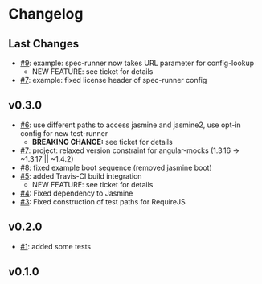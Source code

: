 # Changelog

## Last Changes

- [#9](https://github.com/LaxarJS/laxar/issues/9): example: spec-runner now takes URL parameter for config-lookup
    + NEW FEATURE: see ticket for details
- [#7](https://github.com/LaxarJS/laxar/issues/7): example: fixed license header of spec-runner config


## v0.3.0

- [#6](https://github.com/LaxarJS/laxar/issues/6): use different paths to access jasmine and jasmine2, use opt-in config for new test-runner
    + **BREAKING CHANGE:** see ticket for details
- [#7](https://github.com/LaxarJS/laxar/issues/7): project: relaxed version constraint for angular-mocks (1.3.16 -> ~1.3.17 || ~1.4.2)
- [#8](https://github.com/LaxarJS/laxar/issues/8): fixed example boot sequence (removed jasmine boot)
- [#5](https://github.com/LaxarJS/laxar/issues/5): added Travis-CI build integration
    + NEW FEATURE: see ticket for details
- [#4](https://github.com/LaxarJS/laxar-testing/issues/4): Fixed dependency to Jasmine
- [#3](https://github.com/LaxarJS/laxar-testing/issues/3): Fixed construction of test paths for RequireJS


## v0.2.0

- [#1](https://github.com/LaxarJS/laxar-testing/issues/1): added some tests


## v0.1.0
